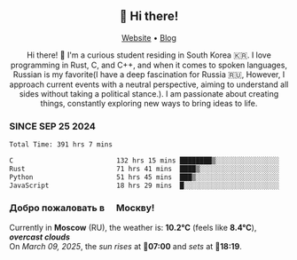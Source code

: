 <h2 align="center">👋 Hi there!</h2>
<p align="center">
  <a href="https://urdekcah.ru">Website</a> •
  <a href="https://urdekcah.blog">Blog</a>
</p>

<p align="center">
  Hi there! 👋 I'm a curious student residing in South Korea 🇰🇷. I love programming in Rust, C, and C++, and when it comes to spoken languages, Russian is my favorite(I have a deep fascination for Russia 🇷🇺, However, I approach current events with a neutral perspective, aiming to understand all sides without taking a political stance.). I am passionate about creating things, constantly exploring new ways to bring ideas to life.
</p>

### SINCE SEP 25 2024
<!--START_SECTION:waka-->
<!--LAST_WAKA_UPDATE:2025-03-08 18:22:37-->
```txt
Total Time: 391 hrs 7 mins

C                          132 hrs 15 mins ████████▒░░░░░░░░░░░░░░░░   32.90 %
Rust                       71 hrs 41 mins  ████▒░░░░░░░░░░░░░░░░░░░░   17.84 %
Python                     51 hrs 45 mins  ███▒░░░░░░░░░░░░░░░░░░░░░   12.88 %
JavaScript                 18 hrs 29 mins  █░░░░░░░░░░░░░░░░░░░░░░░░   04.60 %
```
<!--END_SECTION:waka-->

<h3>Добро пожаловать в <img src="https://cdn-icons-png.flaticon.com/512/197/197408.png" width="13"/> Москву!</h3>

<!--START_SECTION:weather:moscow-->
<!--LAST_WEATHER_UPDATE:2025-03-09 15:18:57-->
Currently in **Moscow** (RU), the weather is: **10.2°C** (feels like **8.4°C**), ***overcast clouds***<br/>
On *March 09, 2025*, the *sun rises* at 🌅**07:00** and *sets* at 🌇**18:19**.
<!--END_SECTION:weather-->
